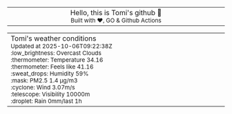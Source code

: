 
<div align="center">
<table>
<tbody>
<td align="center">
<img width="2000" height="0"><br>
Hello, this is Tomi's github 👋<br>
<sup>Built with ❤️, GO & Github Actions</sup><br>
<img width="2000" height="0">
</td>
</tbody>
</table>
</div>
<table>
<tbody>
<td align="left">
<img width="2000" height="0"><br>
Tomi's weather conditions<br>
<sup>Updated at 2025-10-06T09:22:38Z</sup><br>
<sup>:low_brightness: Overcast Clouds</sup><br>
<sup>:thermometer: Temperature 34.16 </sup><br>
<sup>:thermometer: Feels like 41.16</sup><br>
<sup>:sweat_drops: Humidity 59%</sup><br>
<sup>:mask: PM2.5 1.4 μg/m3</sup><br>
<sup>:cyclone: Wind 3.07m/s </sup><br>
<sup>:telescope: Visibility 10000m </sup><br>
<sup>:droplet: Rain 0mm/last 1h </sup><br>
<img width="2000" height="0">
</td>
<td align="left">
<img width="2000" height="0"><br>
<br>
<img width="2000" height="0">
</td>
</tbody>
</table>
</div>
    